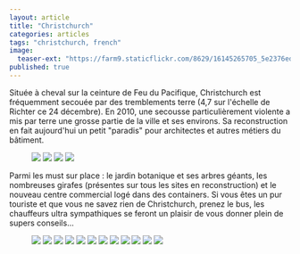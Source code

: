```yaml
---
layout: article
title: "Christchurch"
categories: articles
tags: "christchurch, french"
image: 
  teaser-ext: "https://farm9.staticflickr.com/8629/16145265705_5e2376edde.jpg"
published: true
---
```


Située à cheval sur la ceinture de Feu du Pacifique, Christchurch est fréquemment secouée par des tremblements terre (4,7 sur l'échelle de Richter ce 24 décembre). En 2010, une secousse particulièrement violente a mis par terre une grosse partie de la ville et ses environs. Sa reconstruction en fait aujourd'hui un petit "paradis" pour architectes et autres métiers du bâtiment.

<figure class="half">
  <img src="https://farm9.staticflickr.com/8599/15959548267_cf962e18c4_m.jpg">
  <img src="https://farm8.staticflickr.com/7466/16144487532_ab071abe06_n.jpg">
  <img src="https://farm8.staticflickr.com/7526/15959537297_bbb1d06fc4_q.jpg">
  <img src="https://farm8.staticflickr.com/7549/15522945504_f964f09f1b_m.jpg">
</figure>

Parmi les must sur place : le jardin botanique et ses arbres géants, les nombreuses girafes (présentes sur tous les sites en reconstruction) et le nouveau centre commercial logé dans des containers. Si vous êtes un pur touriste et que vous ne savez rien de Christchurch, prenez le bus, les chauffeurs ultra sympathiques se feront un plaisir de vous donner plein de supers conseils...

<figure class="third">
  <img src="https://farm8.staticflickr.com/7559/15959594967_437a6e2195_n.jpg">
  <img src="https://farm8.staticflickr.com/7491/15959567897_cd07c4f02c_n.jpg">
  <img src="https://farm9.staticflickr.com/8591/15958001880_ec9313d193_n.jpg">
  <img src="https://farm8.staticflickr.com/7525/16143390401_6813a447e8_n.jpg">
  <img src="https://farm9.staticflickr.com/8598/15959445447_e0756eeec6_n.jpg">
  <img src="https://farm8.staticflickr.com/7533/15957849918_25bd02d7bb_n.jpg">
  <img src="https://farm8.staticflickr.com/7560/15957984600_fa74b04f07_n.jpg">
  <img src="https://farm9.staticflickr.com/8574/15957983410_6b3d7775b0_n.jpg">
  <img src="https://farm8.staticflickr.com/7533/16119455736_a7ddd107fc_n.jpg">
  <img src="https://farm8.staticflickr.com/7542/16145288125_8cb1c5948d_n.jpg">
  <img src="https://farm8.staticflickr.com/7487/15525524123_0b2aa5bf0b_n.jpg">
  <img src="https://farm8.staticflickr.com/7571/15957811708_76c35e3371_n.jpg">
</figure>

